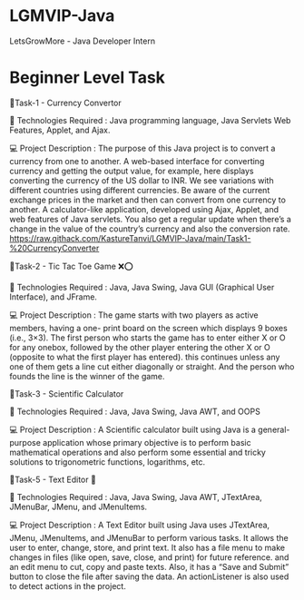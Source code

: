 # LGMVIP-Java

LetsGrowMore - Java Developer Intern

# Beginner Level Task



🔰Task-1 - Currency Convertor 

🚀 Technologies Required :
Java programming language, Java Servlets Web Features, Applet, and Ajax.

💻 Project Description :
The purpose of this Java project is to convert a currency from one to another. A web-based interface for converting currency and getting the output value, for example, here displays converting the currency of the US dollar to INR. We see variations with different countries using different currencies. Be aware of the current exchange prices in the market and then can convert from one currency to another. A calculator-like application, developed using Ajax, Applet, and web features of Java servlets. You also get a regular update when there’s a change in the value of the country’s currency and also the conversion rate.
https://raw.githack.com/KastureTanvi/LGMVIP-Java/main/Task1-%20CurrencyConverter


🔰Task-2 - Tic Tac Toe Game ❌⭕

 🚀 Technologies Required :
Java, Java Swing, Java GUI (Graphical User Interface), and JFrame.

💻 Project Description :
The game starts with two players as active members, having a one- print board on the screen which displays 9 boxes (i.e., 3×3). The first person who starts the game has to enter either X or O for any onebox, followed by the other player entering the other X or O (opposite to what the first player has entered). this continues unless any one of them gets a line cut either diagonally or straight. And the person who founds the line is the winner of the game.


🔰Task-3 - Scientific Calculator

🚀 Technologies Required :
Java, Java Swing, Java AWT, and OOPS

💻 Project Description :
A Scientific calculator built using Java is a general-purpose application whose primary objective is to perform basic mathematical operations and also perform some essential and tricky solutions to trigonometric functions, logarithms, etc.


🔰Task-5 - Text Editor 📝

🚀 Technologies Required :
Java, Java Swing, Java AWT, JTextArea, JMenuBar, JMenu, and JMenuItems.

💻 Project Description :
A Text Editor built using Java uses JTextArea, JMenu, JMenuItems, and JMenuBar to perform various tasks. It allows the user to enter, change, store, and print text. It also has a file menu to make changes in files (like open, save, close, and print) for future reference. and an edit menu to cut, copy and paste texts. Also, it has a “Save and Submit” button to close the file after saving the data. An actionListener is also used to detect actions in the project.
